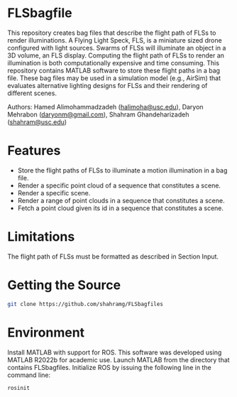 # FLSbagfile
This repository creates bag files that describe the flight path of FLSs to render illuminations.  A Flying Light Speck, FLS, is a miniature sized drone configured with light sources.  Swarms of FLSs will illuminate an object in a 3D volume, an FLS display.  Computing the flight path of FLSs to render an illumination is both computationally expensive and time consuming.  This repository contains MATLAB software to store these flight paths in a bag file.  These bag files may be used in a simulation model (e.g., AirSim) that evaluates alternative lighting designs for FLSs and their rendering of different scenes.

Authors:  Hamed Alimohammadzadeh (halimoha@usc.edu), Daryon Mehrabon (daryonm@gmail.com), Shahram Ghandeharizadeh (shahram@usc.edu)

# Features

  * Store the flight paths of FLSs to illuminate a motion illumination in a bag file. 
  * Render a specific point cloud of a sequence that constitutes a scene. 
  * Render a specific scene.
  * Render a range of point clouds in a sequence that constitutes a scene.
  * Fetch a point cloud given its id in a sequence that constitutes a scene.

# Limitations
The flight path of FLSs must be formatted as described in Section Input.

# Getting the Source
```bash
git clone https://github.com/shahramg/FLSbagfiles
```

# Environment
Install MATLAB with support for ROS.  This software was developed using MATLAB R2022b for academic use. 
Launch MATLAB from the directory that contains FLSbagfiles.
Initialize ROS by issuing the following line in the command line:
```bash
rosinit
```
